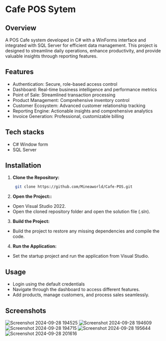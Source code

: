 # Cafe POS Sytem

## Overview 

A POS Cafe system developed in C# with a WinForms interface and integrated with SQL Server for efficient data management. This project is designed to streamline daily operations, enhance productivity, and provide valuable insights through reporting features.

## Features

- Authentication: Secure, role-based access control
- Dashboard: Real-time business intelligence and performance metrics
- Point of Sale: Streamlined transaction processing
- Product Management: Comprehensive inventory control
- Customer Ecosystem: Advanced customer relationship tracking
- Reporting Engine: Actionable insights and comprehensive analytics
- Invoice Generation: Professional, customizable billing

## Tech stacks

- C# Window form
- SQL Server

## Installation

1. **Clone the Repository:**
   ```bash
    git clone https://github.com/Mineaworld/Cafe-POS.git
   
2. **Open the Project::**
- Open Visual Studio 2022.
- Open the cloned repository folder and open the solution file (.sln).

3. **Build the Project:**
- Build the project to restore any missing dependencies and compile the code.

4. **Run the Application:**
- Set the startup project and run the application from Visual Studio.

## Usage

- Login using the default credentials
- Navigate through the dashboard to access different features.
- Add products, manage customers, and process sales seamlessly.

## Screenshots
![Screenshot 2024-09-28 194525](https://github.com/user-attachments/assets/56236d68-4410-40b0-8fac-659df25f5b43)
![Screenshot 2024-09-28 194609](https://github.com/user-attachments/assets/12c5dab3-5f99-483b-8134-634dd45eb976)
![Screenshot 2024-09-28 194715](https://github.com/user-attachments/assets/52489829-0333-483a-8499-d8d0df13de87)
![Screenshot 2024-09-28 195644](https://github.com/user-attachments/assets/c2769c86-fcf0-4dff-940e-7b1be94c9b7a)
![Screenshot 2024-09-28 201616](https://github.com/user-attachments/assets/b9c22c7d-3138-41d9-9dca-651ee6b86f88)

